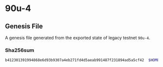 # 90u-4

## Genesis File
A genesis file generated from the exported state of legacy testnet `90u-4`.

### Sha256sum 
```sh
b412301391994868e6d93b9307a4eb271fd4d5aeab991487f231894ad5a5cf42  $HOME/.terp/config/genesis.json
```